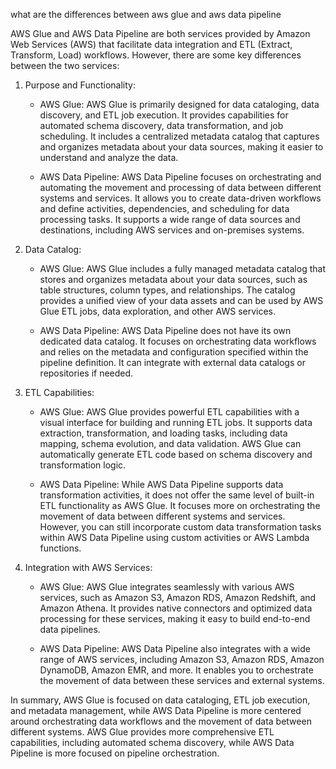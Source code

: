 what are the differences between aws glue and aws data pipeline

AWS Glue and AWS Data Pipeline are both services provided by Amazon Web Services (AWS) that facilitate data integration and ETL (Extract, Transform, Load) workflows. However, there are some key differences between the two services:

1.  Purpose and Functionality:
    
    -   AWS Glue: AWS Glue is primarily designed for data cataloging, data discovery, and ETL job execution. It provides capabilities for automated schema discovery, data transformation, and job scheduling. It includes a centralized metadata catalog that captures and organizes metadata about your data sources, making it easier to understand and analyze the data.
        
    -   AWS Data Pipeline: AWS Data Pipeline focuses on orchestrating and automating the movement and processing of data between different systems and services. It allows you to create data-driven workflows and define activities, dependencies, and scheduling for data processing tasks. It supports a wide range of data sources and destinations, including AWS services and on-premises systems.
        
2.  Data Catalog:
    
    -   AWS Glue: AWS Glue includes a fully managed metadata catalog that stores and organizes metadata about your data sources, such as table structures, column types, and relationships. The catalog provides a unified view of your data assets and can be used by AWS Glue ETL jobs, data exploration, and other AWS services.
        
    -   AWS Data Pipeline: AWS Data Pipeline does not have its own dedicated data catalog. It focuses on orchestrating data workflows and relies on the metadata and configuration specified within the pipeline definition. It can integrate with external data catalogs or repositories if needed.
        
3.  ETL Capabilities:
    
    -   AWS Glue: AWS Glue provides powerful ETL capabilities with a visual interface for building and running ETL jobs. It supports data extraction, transformation, and loading tasks, including data mapping, schema evolution, and data validation. AWS Glue can automatically generate ETL code based on schema discovery and transformation logic.
        
    -   AWS Data Pipeline: While AWS Data Pipeline supports data transformation activities, it does not offer the same level of built-in ETL functionality as AWS Glue. It focuses more on orchestrating the movement of data between different systems and services. However, you can still incorporate custom data transformation tasks within AWS Data Pipeline using custom activities or AWS Lambda functions.
        
4.  Integration with AWS Services:
    
    -   AWS Glue: AWS Glue integrates seamlessly with various AWS services, such as Amazon S3, Amazon RDS, Amazon Redshift, and Amazon Athena. It provides native connectors and optimized data processing for these services, making it easy to build end-to-end data pipelines.
        
    -   AWS Data Pipeline: AWS Data Pipeline also integrates with a wide range of AWS services, including Amazon S3, Amazon RDS, Amazon DynamoDB, Amazon EMR, and more. It enables you to orchestrate the movement of data between these services and external systems.
        

In summary, AWS Glue is focused on data cataloging, ETL job execution, and metadata management, while AWS Data Pipeline is more centered around orchestrating data workflows and the movement of data between different systems. AWS Glue provides more comprehensive ETL capabilities, including automated schema discovery, while AWS Data Pipeline is more focused on pipeline orchestration.